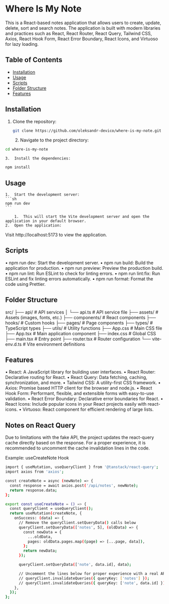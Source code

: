 # Where Is My Note

This is a React-based notes application that allows users to create, update, delete, sort and search notes. The application is built with modern libraries and practices such as React, React Router, React Query, Tailwind CSS, Axios, React Hook Form, React Error Boundary, React Icons, and Virtuoso for lazy loading.

## Table of Contents

- [Installation](#installation)
- [Usage](#usage)
- [Scripts](#scripts)
- [Folder Structure](#folder-structure)
- [Features](#features)

## Installation

1. Clone the repository:

   ```sh
   git clone https://github.com/oleksandr-devico/where-is-my-note.git
   ```
	2.	Navigate to the project directory:
  ```sh
  cd where-is-my-note
  ```
	3.	Install the dependencies:
  ```sh
  npm install
  ```

  ## Usage

  	1.	Start the development server:
    ```sh
    npm run dev
    ```

    	1.	This will start the Vite development server and open the application in your default browser.
    2.	Open the application:
  Visit http://localhost:5173 to view the application.

  ## Scripts 

  •	npm run dev: Start the development server.
	•	npm run build: Build the application for production.
	•	npm run preview: Preview the production build.
	•	npm run lint: Run ESLint to check for linting errors.
	•	npm run lint:fix: Run ESLint and fix linting errors automatically.
	•	npm run format: Format the code using Prettier.

  ## Folder Structure

  src/
  ├── api/                # API services
  │   └── api.ts          # API service file
  ├── assets/             # Assets (images, fonts, etc.)
  ├── components/         # React components
  ├── hooks/              # Custom hooks
  ├── pages/              # Page components
  ├── types/              # TypeScript types
  ├── utils/              # Utility functions
  ├── App.css             # Main CSS file
  ├── App.tsx             # Main application component
  ├── index.css           # Global CSS
  ├── main.tsx            # Entry point
  ├── router.tsx          # Router configuration
  └── vite-env.d.ts       # Vite environment definitions

  ## Features

  •	React: A JavaScript library for building user interfaces.
	•	React Router: Declarative routing for React.
	•	React Query: Data fetching, caching, synchronization, and more.
	•	Tailwind CSS: A utility-first CSS framework.
	•	Axios: Promise based HTTP client for the browser and node.js.
	•	React Hook Form: Performant, flexible, and extensible forms with easy-to-use validation.
	•	React Error Boundary: Declarative error boundaries for React.
	•	React Icons: Include popular icons in your React projects easily with react-icons.
	•	Virtuoso: React component for efficient rendering of large lists.

  ## Notes on React Query

Due to limitations with the fake API, the project updates the react-query cache directly based on the response. For a proper experience, it is recommended to uncomment the cache invalidation lines in the code.

Example: useCreateNote Hook

```sh
import { useMutation, useQueryClient } from '@tanstack/react-query';
import axios from 'axios';

const createNote = async (newNote) => {
  const response = await axios.post('/api/notes', newNote);
  return response.data;
};

export const useCreateNote = () => {
  const queryClient = useQueryClient();
  return useMutation(createNote, {
    onSuccess: (data) => {
      // Remove the queryClient.setQueryData() calls below
      queryClient.setQueryData(['notes', 5], (oldData) => {
        const newData = {
          ...oldData,
          pages: oldData.pages.map((page) => [...page, data]),
        };
        return newData;
      });

      queryClient.setQueryData(['note', data.id], data);

      // Uncomment the lines below for proper experience with a real API
      // queryClient.invalidateQueries({ queryKey: ['notes'] });
      // queryClient.invalidateQueries({ queryKey: ['note', data.id] });
    },
  });
};
```